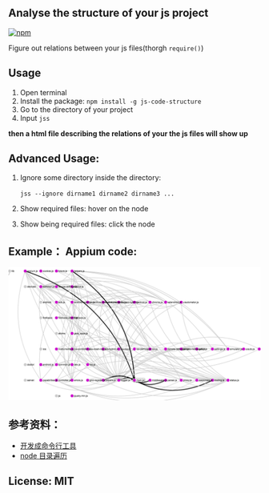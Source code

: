 ## Analyse the structure of your js project

[![npm](https://img.shields.io/npm/v/npm.svg)](https://www.npmjs.com/package/js-code-structure)

Figure out relations between your js files(thorgh `require()`)

## Usage

1. Open terminal
2. Install the package: `npm install -g js-code-structure`
3. Go to the directory of your project
4. Input `jss`

**then a html file describing the relations of your the js files will show up**

## Advanced Usage:

1. Ignore some directory inside the directory:

    `jss --ignore dirname1 dirname2 dirname3 ...`
2. Show required files: hover on the node
3. Show being required files: click the node


## Example： Appium code:

![appium code](./assets/example.png)
## 参考资料：

- [开发成命令行工具](http://jslite.io/2015/06/19/Nodejs-%E5%88%B6%E4%BD%9C%E5%91%BD%E4%BB%A4%E8%A1%8C%E5%B7%A5%E5%85%B7/)
- [node 目录遍历](http://swordair.com/directory-traversal-in-nodejs/)

## License: MIT
